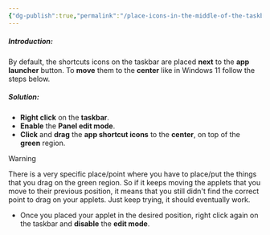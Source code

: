 ```yaml
---
{"dg-publish":true,"permalink":"/place-icons-in-the-middle-of-the-taskbar/","noteIcon":""}
---
```


##### Introduction:
By default, the shortcuts icons on the taskbar are placed **next** to the **app launcher** button. To **move** them to the **center** like in Windows 11 follow the steps below.

##### Solution:
- **Right click** on the **taskbar**.
- **Enable** the **Panel edit mode**.
- **Click** and **drag** the **app shortcut icons** to the **center**, on top of the **green** region.

> [!warning] 
> There is a very specific place/point where you have to place/put the things that you drag on the green region. So if it keeps moving the applets that you move to their previous position, it means that you still didn't find the correct point to drag on your applets. Just keep trying, it should eventually work.

- Once you placed your applet in the desired position, right click again on the taskbar and **disable** the **edit mode**.